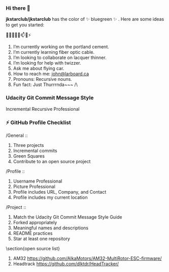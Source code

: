 ### Hi there 👋

**jkstarclub/jkstarclub** has the color of ✨ bluegreen ✨ .
Here are some ideas to get you started:

🔭🌱👯🤔💬📫😄⚡
1. I’m currently working on the portland cement.
2. I’m currently learning fiber optic cable.
3. I’m looking to collaborate on lacquer thinner.
4. I’m looking for help with twizzer.
5. Ask me about flying car.
6. How to reach me: john@larboard.ca
7. Pronouns: Recursive nouns.
8. Fun fact: Just Thurrrnda~~~ /\

### Udacity Git Commit Message Style ###

Incremental Recursive Professional

### ⚡ GitHub Profile Checklist

/General ::
1. Three projects
2. Incremental commits
3. Green Squares
4. Contribute to an open source project

/Profile ::
1. Username Professional
2. Picture Professional
3. Profile includes URL, Company, and Contact
4. Profile includes my current location

/Project ::
1. Match the Udacity Git Commit Message Style Guide
2. Forked appropriately
3. Meaningful names and descriptions
4. README practices
5. Star at least one repository

\section{open source list}
1. AM32
https://github.com/AlkaMotors/AM32-MultiRotor-ESC-firmware/
2. Headtrack
https://github.com/dlktdr/HeadTracker/
